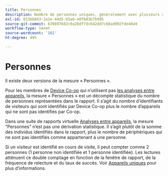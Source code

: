 ```yaml
---
title: Personnes
description: Nombre de personnes uniques, généralement avec plusieurs appareils.
exl-id: 0136b843-2a1e-44d5-b5a6-e0fb03b7b995
source-git-commit: 639897682c9a28df7dc642dd7c68ad992fde40a9
workflow-type: tm+mt
source-wordcount: '161'
ht-degree: 49%

---
```


# Personnes

Il existe deux versions de la mesure « Personnes ».

Pour les membres de [Device Co-op](https://experienceleague.adobe.com/docs/device-co-op/using/data/people.html?lang=fr) qui nʼutilisent pas [les analyses entre appareils](../cda/overview.md), la mesure « Personnes » est un décompte statistique du nombre de personnes représentées dans le rapport. Il sʼagit du nombre dʼidentifiants de visiteurs qui sont identifiés par Device Co-op plus le nombre dʼappareils qui ne sont pas identifiés par Co-op.

Dans une suite de rapports virtuelle [Analyses entre appareils](../cda/overview.md), la mesure &quot;Personnes&quot; n’est pas une dérivation statistique. Il s’agit plutôt de la somme des individus identifiés dans le rapport, plus le nombre de périphériques qui ne sont pas identifiés comme appartenant à une personne.

Si un visiteur est identifié en cours de visite, il peut compter comme 2 personnes (1 personne non identifiée et 1 personne identifiée). [](/help/components/cda/replay.md) Les lectures atténuent ce double comptage en fonction de la fenêtre de rapport, de la fréquence de relecture et du taux de succès. Voir [Appareils uniques](unique-devices.md) pour plus d’informations.
